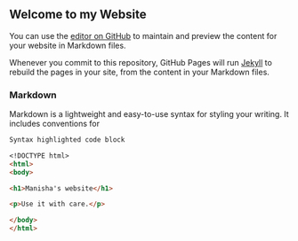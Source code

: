 ## Welcome to my Website

You can use the [editor on GitHub](https://github.com/aryalm1/Website/edit/main/README.md) to maintain and preview the content for your website in Markdown files.

Whenever you commit to this repository, GitHub Pages will run [Jekyll](https://jekyllrb.com/) to rebuild the pages in your site, from the content in your Markdown files.

### Markdown

Markdown is a lightweight and easy-to-use syntax for styling your writing. It includes conventions for

```markdown
Syntax highlighted code block

<!DOCTYPE html>
<html>
<body>

<h1>Manisha's website</h1>

<p>Use it with care.</p>

</body>
</html>


